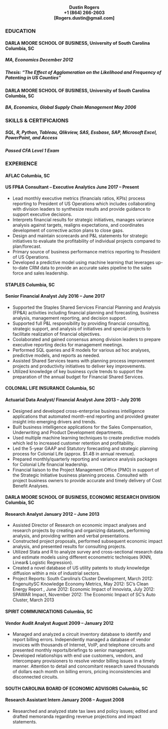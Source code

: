 <p align="center">
 <b>Dustin Rogers </b><br>
 <b>+1 (864) 266-2603 </b><br>
 <b>[Rogers.dustin@gmail.com] </b><br> 
  
### EDUCATION
#### DARLA MOORE SCHOOL OF BUSINESS, University of South Carolina	Columbia, SC  
##### MA, Economics December 2012
##### Thesis: “The Effect of Agglomeration on the Likelihood and Frequency of Patenting in US Counties”

#### DARLA MOORE SCHOOL OF BUSINESS, University of South Carolina	Columbia, SC  
##### BA, Economics, Global Supply Chain Management		                   May 2006	

### SKILLS & CERTIFICAIONS   
##### SQL, R, Python, Tableau, Qlikview, SAS, Essbase, SAP, Microsoft Excel, PowerPoint, and Access
##### Passed CFA Level 1 Exam

### EXPERIENCE
#### AFLAC		                                                           Columbia, SC 
#### US FP&A Consultant – Executive Analytics 	                         June 2017 – Present
+	Lead monthly executive metrics (financials ratios, KPIs) process reporting to President of US Operations which includes collaborating with division leaders to synthesize results and provide guidance to support executive decisions.
+	Interprets financial results for strategic initiatives, manages variance analysis against targets, realigns expectations, and coordinates development of corrective action plans to close gaps.
+	Design and maintain scorecards and P&L statements for strategic initiatives to evaluate the profitability of individual projects compared to plan/forecast.
+	Primary source of business performance metrics reporting to President of US Operations.
+	Developed a predictive model using machine learning that leverages up-to-date CRM data to provide an accurate sales pipeline to the sales force and sales leadership.

#### STAPLES		                                                          Columbia, SC 
#### Senior Financial Analyst                                             July 2016 – June 2017
+	Supported the Staples Shared Services Financial Planning and Analysis (FP&A) activities including financial planning and forecasting, business analysis, management reporting, and decision support.
+	Supported full P&L responsibility by providing financial consulting, strategic support, and analysis of initiatives and special projects to facilitate realization of financial objectives.
+	Coolaborated and gained consensus among division leaders to prepare executive reporting decks for management meetings.
+	Performed SQL queries and R models for various ad hoc analyses, predictive models, and reports as needed.
+	Assisted Shared Services teams with planning process improvement projects and productivity initiatives to deliver key improvements.
+	Utilized knowledge of key business cycle trends to support the preparation of the annual budget for Financial Shared Services.

#### COLONIAL LIFE INSURANCE		                                           Columbia, SC 
#### Actuarial Data Analyst/ Financial Analyst	                           June 2013 – July 2016	
+	Designed and developed cross-enterprise business intelligence applications that automated month-end reporting and provided greater insight into emerging drivers and trends. 
+	Built business intelligence applications for the Sales Compensation, Underwriting and Product Development departments.
+	Used multiple machine learning techniques to create predictive models which led to increased customer retention and profitability.  
+	Led the 5-year GAAP and Statutory forecasting and strategic planning process for Colonial Life (approx. $1.4B in annual revenue).
+	Prepared monthly/quarterly reporting and variance analysis packages for Colonial Life financial leadership.
+	Financial liaison to the Project Management Office (PMO) in support of the Strategic Initiative business planning process. Consulted with project business owners to provide accurate and timely delivery of Cost Benefit Analyses.

#### DARLA MOORE SCHOOL OF BUSINESS, ECONOMIC RESEARCH DIVISION 	          Columbia, SC 
#### Research Analyst 		                                                  January 2012 – June 2013
+	Assisted Director of Research on economic impact analyses and research projects by creating and organizing datasets, performing analysis, and providing written and verbal presentations.
+	Constructed project proposals, performed subsequent economic impact analysis, and presented results for consulting projects.
+	Utilized Stata and R to analyze survey and cross-sectional research data and estimate models using different econometric techniques (KNN, Linear& Logistic Regression).
+	Created a novel database of US utility patents to study knowledge diffusion within a mix of industrial sectors. 
+	Project Reports: South Carolina’s Cluster Development, March 2012: EngenuitySC Knowledge Economy Metrics, May 2012: SC’s Clean Energy Report , June 2012: Economic Impact of Innovista, July 2012:  SPAWAR Impact, November 2012: The Economic Impact of SC’s Auto Cluster, March 2013

#### SPIRIT COMMUNICATIONS	                                                  Columbia, SC 
#### Vendor Audit Analyst		                                                  August 2009 – January 2012
+	Managed and analyzed a circuit inventory database to identify and report billing errors. Independently managed a database of vendor invoices with thousands of Internet, VoIP, and telephone circuits and presented monthly reports/briefings to senior management. 
+	Developed relationships with end use customers, vendors, and intercompany provisioners to resolve vendor billing issues in a timely manner. Attention to detail and concomitant research saved thousands of dollars each month on billing errors, pricing inconsistencies and disconnected circuits.

#### SOUTH CAROLINA BOARD OF ECONOMIC ADVISORS	                               Columbia, SC 
#### Research Assistant Intern		                                             January 2008 – August 2008
+ Researched and analyzed state tax laws and policy issues; edited and drafted memoranda regarding revenue projections and impact statements.

